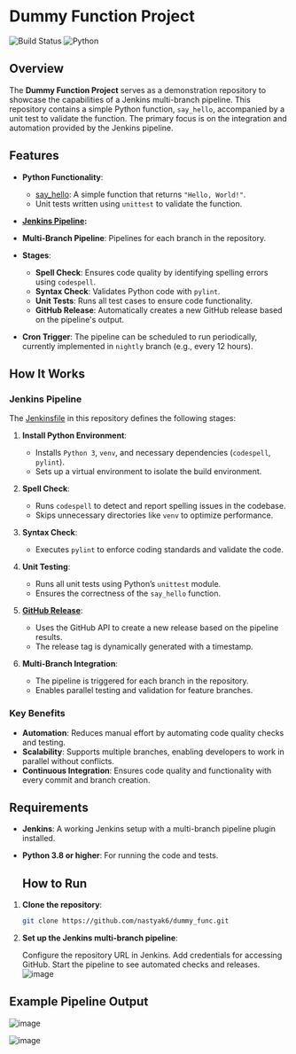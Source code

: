 # Dummy Function Project

![Build Status](https://img.shields.io/badge/build-passing-brightgreen) ![Python](https://img.shields.io/badge/python-3.8+-blue)

## Overview

The **Dummy Function Project** serves as a demonstration repository to showcase the capabilities of a Jenkins multi-branch pipeline. This repository contains a simple Python function, `say_hello`, accompanied by a unit test to validate the function. The primary focus is on the integration and automation provided by the Jenkins pipeline.

## Features

- **Python Functionality**:
  - [say_hello](https://github.com/nastyak6/dummy_func/blob/main/test_hello.py): A simple function that returns `"Hello, World!"`.
  - Unit tests written using `unittest` to validate the function.
  
 - **[Jenkins Pipeline](https://github.com/nastyak6/dummy_func/blob/main/Jenkinsfile):**
  - **Multi-Branch Pipeline**: Pipelines for each branch in the repository.
  - **Stages**:
    - **Spell Check**: Ensures code quality by identifying spelling errors using `codespell`.
    - **Syntax Check**: Validates Python code with `pylint`.
    - **Unit Tests**: Runs all test cases to ensure code functionality.
    - **GitHub Release**: Automatically creates a new GitHub release based on the pipeline's output.
  - **Cron Trigger**: The pipeline can be scheduled to run periodically, currently implemented in `nightly` branch (e.g., every 12 hours).

## How It Works

### Jenkins Pipeline
The [Jenkinsfile](https://github.com/nastyak6/dummy_func/blob/main/Jenkinsfile) in this repository defines the following stages:
1. **Install Python Environment**:
   - Installs `Python 3`, `venv`, and necessary dependencies (`codespell`, `pylint`).
   - Sets up a virtual environment to isolate the build environment.
   
2. **Spell Check**:
   - Runs `codespell` to detect and report spelling issues in the codebase.
   - Skips unnecessary directories like `venv` to optimize performance.

3. **Syntax Check**:
   - Executes `pylint` to enforce coding standards and validate the code.

4. **Unit Testing**:
   - Runs all unit tests using Python’s `unittest` module.
   - Ensures the correctness of the `say_hello` function.

5. **[GitHub Release](https://github.com/nastyak6/dummy_func/releases)**:
   - Uses the GitHub API to create a new release based on the pipeline results.
   - The release tag is dynamically generated with a timestamp.

6. **Multi-Branch Integration**:
   - The pipeline is triggered for each branch in the repository.
   - Enables parallel testing and validation for feature branches.

### Key Benefits
- **Automation**: Reduces manual effort by automating code quality checks and testing.
- **Scalability**: Supports multiple branches, enabling developers to work in parallel without conflicts.
- **Continuous Integration**: Ensures code quality and functionality with every commit and branch creation.

## Requirements

- **Jenkins**: A working Jenkins setup with a multi-branch pipeline plugin installed.
- **Python 3.8 or higher**: For running the code and tests.


  ## How to Run

1. **Clone the repository**:
   ```bash
   git clone https://github.com/nastyak6/dummy_func.git
   
2. **Set up the Jenkins multi-branch pipeline**:

    Configure the repository URL in Jenkins.
    Add credentials for accessing GitHub.
    Start the pipeline to see automated checks and releases.
   ![image](https://github.com/user-attachments/assets/075d984a-55e2-4ed7-8439-e4df36dc925c)



## Example Pipeline Output
![image](https://github.com/user-attachments/assets/fb964e4c-0282-4cd1-a219-4d1ebcff5f72)

![image](https://github.com/user-attachments/assets/4afa636d-7eb7-4906-85ff-cba2be050cd7)




